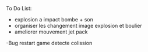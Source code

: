 

To Do List: 

- explosion a impact bombe + son 
- organiser les changement image explosion et boulier
- ameliorer mouvement jet pack



-Bug restart game detecte colission

